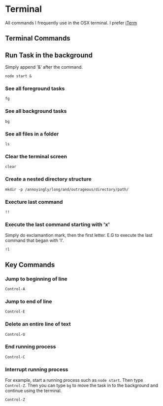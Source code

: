 # Terminal

All commands I frequently use in the OSX terminal. I prefer [iTerm](http://www.iterm2.com)

## Terminal Commands

## Run Task in the background

Simply append '&' after the command.

```
node start &
```

### See all foreground tasks

```
fg
```

### See all background tasks

```
bg
```

### See all files in a folder

```
ls
```

### Clear the terminal screen

```
clear
```

### Create a nested directory structure

```
mkdir -p /annoyingly/long/and/outrageous/directory/path/
```

### Execture last command

```
!!
```

### Execute the last command starting with 'x'
Simply do exclamantion mark, then the first letter. E.G to execute the last command that began with 'l'.

```
!l
```

## Key Commands

### Jump to beginning of line

```
Control-A
```

### Jump to end of line

```
Control-E
```

### Delete an entire line of text

```
Control-U 
```

### End running process

```
Control-C
```
### Interrupt running process
For example, start a running process such as ```node start```. Then type ```Control-Z```. Then you can type ```bg``` to move the task in to the background and continue using the terminal.

```
Control-Z
```